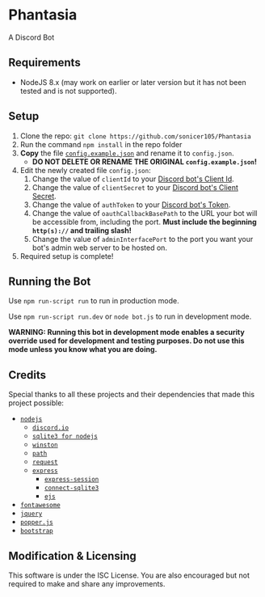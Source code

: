 # Phantasia
A Discord Bot

## Requirements
 - NodeJS 8.x (may work on earlier or later version but it has not been tested and is not supported).

## Setup
1. Clone the repo: `git clone https://github.com/sonicer105/Phantasia`
2. Run the command `npm install` in the repo folder
3. **Copy** the file [`config.example.json`](https://github.com/sonicer105/phantasia/blob/master/config.example.json) and rename it to `config.json`.
   - **DO NOT DELETE OR RENAME THE ORIGINAL `config.example.json`!**
4. Edit the newly created file `config.json`:
   1. Change the value of `clientId` to your [Discord bot's Client Id](https://discordapp.com/developers/applications/).
   2. Change the value of `clientSecret` to your [Discord bot's Client Secret](https://discordapp.com/developers/applications/).
   3. Change the value of `authToken` to your [Discord bot's Token](https://discordapp.com/developers/applications/).
   4. Change the value of `oauthCallbackBasePath` to the URL your bot will be accessible from, including the port. **Must include the beginning `http(s)://` and trailing slash!**
   4. Change the value of `adminInterfacePort` to the port you want your bot's admin web server to be hosted on.
5. Required setup is complete!

## Running the Bot
Use `npm run-script run` to run in production mode.

Use `npm run-script run.dev` or `node bot.js` to run in development mode.

**WARNING: Running this bot in development mode enables a security override used for development and testing purposes.
Do not use this mode unless you know what you are doing.**

## Credits
Special thanks to all these projects and their dependencies that made this project possible: 
 - [`nodejs`](https://nodejs.org/en/)
   - [`discord.io`](https://github.com/izy521/discord.io)
   - [`sqlite3 for nodejs`](https://www.npmjs.com/package/sqlite3)
   - [`winston`](https://www.npmjs.com/package/winston)
   - [`path`](https://www.npmjs.com/package/path)
   - [`request`](https://www.npmjs.com/package/request)
   - [`express`](https://expressjs.com/)
     - [`express-session`](https://expressjs.com/)
     - [`connect-sqlite3`](https://www.npmjs.com/package/connect-sqlite3)
     - [`ejs`](https://ejs.co/)
 - [`fontawesome`](https://fontawesome.com/)
 - [`jquery`](https://jquery.com/)
 - [`popper.js`](https://popper.js.org/)
 - [`bootstrap`](https://getbootstrap.com/)

## Modification & Licensing
This software is under the ISC License. You are also encouraged but not required to make and share any improvements.
